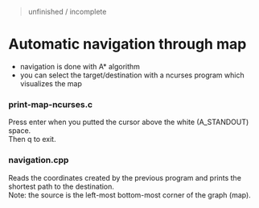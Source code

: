 >unfinished / incomplete
# Automatic navigation through map

* navigation is done with A* algorithm
* you can select the target/destination with a ncurses program which visualizes the map


### print-map-ncurses.c

Press enter when you putted the cursor above the white (A_STANDOUT) space.<br>
Then q to exit.

### navigation.cpp

Reads the coordinates created by the previous program and prints the shortest path to the destination.<br>
Note: the source is the left-most bottom-most corner of the graph (map).
